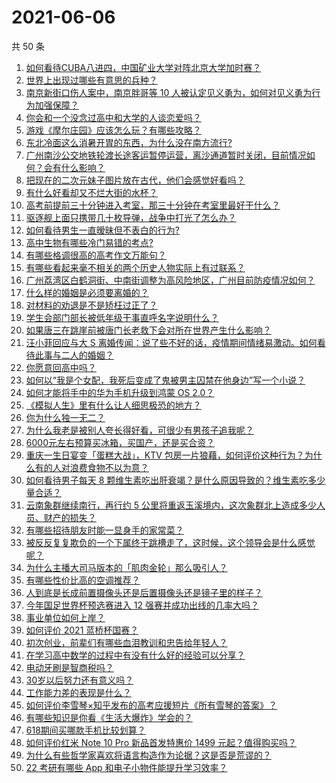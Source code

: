 # 2021-06-06

共 50 条

<!-- BEGIN -->
<!-- 最后更新时间 Sun Jun 06 2021 00:27:36 GMT+0800 (China Standard Time) -->

1. [如何看待CUBA八进四，中国矿业大学对阵北京大学加时赛？](https://www.zhihu.com/question/463306896)
2. [世界上出现过哪些有意思的兵种？](https://www.zhihu.com/question/419256945)
3. [南京新街口伤人案中，南京胖哥等 10
   人被认定见义勇为，如何对见义勇为行为加强保障？](https://www.zhihu.com/question/462770395)
4. [你会和一个没念过高中和大学的人谈恋爱吗？](https://www.zhihu.com/question/462293257)
5. [游戏《摩尔庄园》应该怎么玩？有哪些攻略？](https://www.zhihu.com/question/371309327)
6. [东北冷面这么消暑开胃的东西，为什么没在南方流行?](https://www.zhihu.com/question/462700732)
7. [广州南沙公交地铁轮渡长途客运暂停运营，离沙通道暂时关闭，目前情况如何？会有什么影响？](https://www.zhihu.com/question/463278387)
8. [把现在的二次元妹子图片放在古代，他们会感觉好看吗？](https://www.zhihu.com/question/462903907)
9. [有什么好看却又不烂大街的水杯？](https://www.zhihu.com/question/65459802)
10. [高考前提前三十分钟进入考室，那三十分钟在考室里最好干什么？](https://www.zhihu.com/question/438598661)
11. [驱逐舰上面只携带几十枚导弹，战争中打光了怎么办？](https://www.zhihu.com/question/39027069)
12. [如何看待男生一直暧昧但不表白的行为?](https://www.zhihu.com/question/314211216)
13. [高中生物有哪些冷门易错的考点?](https://www.zhihu.com/question/447559813)
14. [有哪些格调很高的高考作文万能句？](https://www.zhihu.com/question/265353821)
15. [有哪些看起来毫不相关的两个历史人物实际上有过联系？](https://www.zhihu.com/question/392281921)
16. [广州荔湾区白鹤洞街、中南街调整为高风险地区，广州目前防疫情况如何？](https://www.zhihu.com/question/462683954)
17. [什么样的婚姻是必须要离婚的？](https://www.zhihu.com/question/320021757)
18. [对材料的劝退是不是矫枉过正了？](https://www.zhihu.com/question/462787240)
19. [学生会部门部长被低年级干事直呼名字说明什么？](https://www.zhihu.com/question/21999602)
20. [如果唐三在跳崖前被唐门长老救下会对所在世界产生什么影响？](https://www.zhihu.com/question/461272805)
21. [汪小菲回应与大 S
    离婚传闻：说了些不好的话，疫情期间情绪易激动。如何看待此事与二人的婚姻？](https://www.zhihu.com/question/463252497)
22. [你愿意回高中吗？](https://www.zhihu.com/question/453231661)
23. [如何以“我是个女配，我死后变成了鬼被男主囚禁在他身边”写一个小说？](https://www.zhihu.com/question/448069836)
24. [如何才能将手中的华为手机升级到鸿蒙 OS 2.0？](https://www.zhihu.com/question/436295623)
25. [《模拟人生》里有什么让人细思极恐的地方？](https://www.zhihu.com/question/264106033)
26. [你为什么独一无二？](https://www.zhihu.com/question/463105888)
27. [为什么我老是被别人夸长得好看，可很少有男孩子追我呢？](https://www.zhihu.com/question/319027663)
28. [6000元左右预算买冰箱，买国产，还是买合资？](https://www.zhihu.com/question/427992113)
29. [重庆一生日宴变「蛋糕大战」，KTV
    包房一片狼藉，如何评价这种行为？为什么有的人对浪费食物不以为意？](https://www.zhihu.com/question/463080691)
30. [如何看待男子每天 8
    颗维生素吃出肝衰竭？是什么原因导致的？维生素吃多少量合适？](https://www.zhihu.com/question/463004931)
31. [云南象群继续南行，再行约 5
    公里将重返玉溪境内，这次象群北上造成多少人员、财产的损失？](https://www.zhihu.com/question/463102060)
32. [有哪些招待朋友时能一显身手的家常菜？](https://www.zhihu.com/question/28037354)
33. [被反反复复欺负的一个下属终于跳槽走了，这时候，这个领导会是什么感觉呢？](https://www.zhihu.com/question/419717401)
34. [为什么主播大司马版本的「肌肉金轮」那么吸引人？](https://www.zhihu.com/question/461688762)
35. [有哪些性价比高的空调推荐？](https://www.zhihu.com/question/393218413)
36. [人到底是长成前置摄像头还是后置摄像头还是镜子里的样子？](https://www.zhihu.com/question/66063294)
37. [今年国足世界杯预选赛进入 12 强赛并成功出线的几率大吗？](https://www.zhihu.com/question/458794320)
38. [事业单位如何上岸？](https://www.zhihu.com/question/345511835)
39. [如何评价 2021 蓝桥杯国赛？](https://www.zhihu.com/question/463261567)
40. [初次创业，前辈们有哪些血泪教训和忠告给年轻人？](https://www.zhihu.com/question/456798060)
41. [在学习高中数学的过程中有没有什么好的经验可以分享？](https://www.zhihu.com/question/24681105)
42. [电动牙刷是智商税吗？](https://www.zhihu.com/question/60799591)
43. [30岁以后努力还有意义吗？](https://www.zhihu.com/question/461708777)
44. [工作能力差的表现是什么？](https://www.zhihu.com/question/272082217)
45. [如何评价李雪琴×知乎发布的高考应援短片《所有雪琴的答案》？](https://www.zhihu.com/question/463097533)
46. [有哪些知识是你看《生活大爆炸》学会的？](https://www.zhihu.com/question/321167011)
47. [618期间买哪款手机比较划算？](https://www.zhihu.com/question/463120125)
48. [如何评价红米 Note 10 Pro 新品首发特惠价 1499
    元起？值得购买吗？](https://www.zhihu.com/question/461503607)
49. [为什么有些哲学家喜欢将语言构造作为论据？这是否是荒谬的？](https://www.zhihu.com/question/456701631)
50. [22 考研有哪些 App 和电子小物件能提升学习效率？](https://www.zhihu.com/question/462935512)

<!-- END -->
